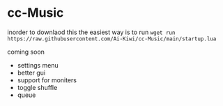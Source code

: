 # cc-Music

inorder to downlaod this the easiest way is to run ```wget run https://raw.githubusercontent.com/Ai-Kiwi/cc-Music/main/startup.lua```    




coming soon
 - settings menu
 - better gui
 - support for moniters
 - toggle shuffle
 - queue
